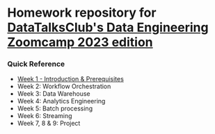 # Homework repository for [DataTalksClub's Data Engineering Zoomcamp 2023 edition](https://airtable.com/shr6oVXeQvSI5HuWD)

### Quick Reference
- [Week 1 - Introduction & Prerequisites](https://github.com/jeantozzi/data-engineering-zoomcamp-2023/tree/main/week_1)
- Week 2: Workflow Orchestration
- Week 3: Data Warehouse
- Week 4: Analytics Engineering
- Week 5: Batch processing
- Week 6: Streaming
- Week 7, 8 & 9: Project
